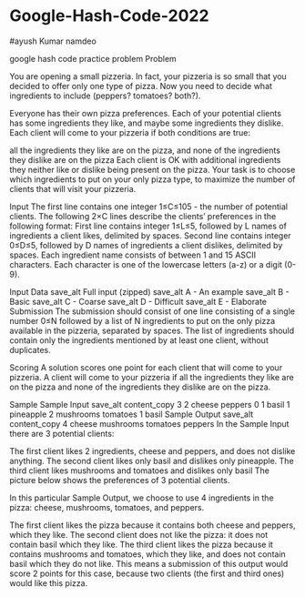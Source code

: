 # Google-Hash-Code-2022
#ayush Kumar namdeo 

google hash code practice problem
Problem
 

You are opening a small pizzeria. In fact, your pizzeria is so small that you decided to offer only one type of pizza. Now you need to decide what ingredients to include (peppers? tomatoes? both?).

Everyone has their own pizza preferences. Each of your potential clients has some ingredients they like, and maybe some ingredients they dislike. Each client will come to your pizzeria if both conditions are true:

all the ingredients they like are on the pizza, and
none of the ingredients they dislike are on the pizza
Each client is OK with additional ingredients they neither like or dislike being present on the pizza. Your task is to choose which ingredients to put on your only pizza type, to maximize the number of clients that will visit your pizzeria.

Input
The first line contains one integer 1≤C≤105 - the number of potential clients.
The following 2×C lines describe the clients’ preferences in the following format:
First line contains integer 1≤L≤5, followed by L names of ingredients a client likes, delimited by spaces.
Second line contains integer 0≤D≤5, followed by D names of ingredients a client dislikes, delimited by spaces.
Each ingredient name consists of between 1 and 15 ASCII characters. Each character is one of the lowercase letters (a-z) or a digit (0-9).

Input Data
save_alt Full input (zipped)
save_alt A - An example
save_alt B - Basic
save_alt C - Coarse
save_alt D - Difficult
save_alt E - Elaborate
Submission
The submission should consist of one line consisting of a single number 0≤N followed by a list of N ingredients to put on the only pizza available in the pizzeria, separated by spaces. The list of ingredients should contain only the ingredients mentioned by at least one client, without duplicates.

Scoring
A solution scores one point for each client that will come to your pizzeria. A client will come to your pizzeria if all the ingredients they like are on the pizza and none of the ingredients they dislike are on the pizza.

Sample
Sample Input
save_alt
content_copy
3
2 cheese peppers
0
1 basil
1 pineapple
2 mushrooms tomatoes
1 basil
Sample Output
save_alt
content_copy
4 cheese mushrooms tomatoes peppers
In the Sample Input there are 3 potential clients:

The first client likes 2 ingredients, cheese and peppers, and does not dislike anything.
The second client likes only basil and dislikes only pineapple.
The third client likes mushrooms and tomatoes and dislikes only basil
The picture below shows the preferences of 3 potential clients.


In this particular Sample Output, we choose to use 4 ingredients in the pizza: cheese, mushrooms, tomatoes, and peppers.


The first client likes the pizza because it contains both cheese and peppers, which they like.
The second client does not like the pizza: it does not contain basil which they like.
The third client likes the pizza because it contains mushrooms and tomatoes, which they like, and does not contain basil which they do not like.
This means a submission of this output would score 2 points for this case, because two clients (the first and third ones) would like this pizza.
